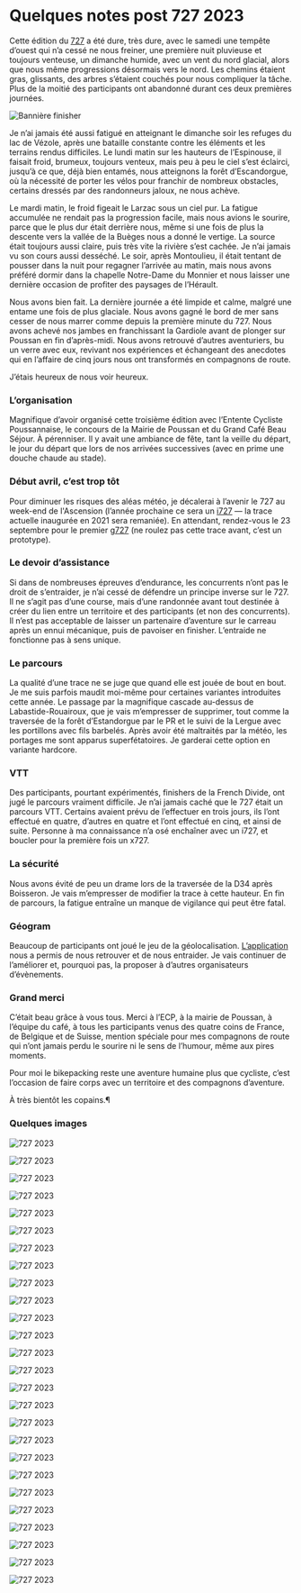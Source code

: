# Quelques notes post 727 2023

Cette édition du [727](https://tcrouzet.com/727tour) a été dure, très dure, avec le samedi une tempête d’ouest qui n’a cessé ne nous freiner, une première nuit pluvieuse et toujours venteuse, un dimanche humide, avec un vent du nord glacial, alors que nous même progressions désormais vers le nord. Les chemins étaient gras, glissants, des arbres s’étaient couchés pour nous compliquer la tâche. Plus de la moitié des participants ont abandonné durant ces deux premières journées.<span id="more-64848"></span>

![Bannière finisher](https://tcrouzet.com/images_tc/2023/04/poussan-banner.jpg)

Je n’ai jamais été aussi fatigué en atteignant le dimanche soir les refuges du lac de Vézole, après une bataille constante contre les éléments et les terrains rendus difficiles. Le lundi matin sur les hauteurs de l’Espinouse, il faisait froid, brumeux, toujours venteux, mais peu à peu le ciel s’est éclairci, jusqu’à ce que, déjà bien entamés, nous atteignons la forêt d’Escandorgue, où la nécessité de porter les vélos pour franchir de nombreux obstacles, certains dressés par des randonneurs jaloux, ne nous achève.

Le mardi matin, le froid figeait le Larzac sous un ciel pur. La fatigue accumulée ne rendait pas la progression facile, mais nous avions le sourire, parce que le plus dur était derrière nous, même si une fois de plus la descente vers la vallée de la Buèges nous a donné le vertige. La source était toujours aussi claire, puis très vite la rivière s’est cachée. Je n’ai jamais vu son cours aussi desséché. Le soir, après Montoulieu, il était tentant de pousser dans la nuit pour regagner l’arrivée au matin, mais nous avons préféré dormir dans la chapelle Notre-Dame du Monnier et nous laisser une dernière occasion de profiter des paysages de l’Hérault.

Nous avons bien fait. La dernière journée a été limpide et calme, malgré une entame une fois de plus glaciale. Nous avons gagné le bord de mer sans cesser de nous marrer comme depuis la première minute du 727. Nous avons achevé nos jambes en franchissant la Gardiole avant de plonger sur Poussan en fin d’après-midi. Nous avons retrouvé d’autres aventuriers, bu un verre avec eux, revivant nos expériences et échangeant des anecdotes qui en l’affaire de cinq jours nous ont transformés en compagnons de route.

J’étais heureux de nous voir heureux.

### L’organisation

Magnifique d’avoir organisé cette troisième édition avec l’Entente Cycliste Poussannaise, le concours de la Mairie de Poussan et du Grand Café Beau Séjour. À pérenniser. Il y avait une ambiance de fête, tant la veille du départ, le jour du départ que lors de nos arrivées successives (avec en prime une douche chaude au stade).

### Début avril, c’est trop tôt

Pour diminuer les risques des aléas météo, je décalerai à l’avenir le 727 au week-end de l'Ascension (l’année prochaine ce sera un [i727](https://tcrouzet.com/i727) — la trace actuelle inaugurée en 2021 sera remaniée). En attendant, rendez-vous le 23 septembre pour le premier [g727](https://tcrouzet.com/g727/) (ne roulez pas cette trace avant, c’est un prototype).

### Le devoir d’assistance

Si dans de nombreuses épreuves d’endurance, les concurrents n’ont pas le droit de s’entraider, je n’ai cessé de défendre un principe inverse sur le 727. Il ne s’agit pas d’une course, mais d’une randonnée avant tout destinée à créer du lien entre un territoire et des participants (et non des concurrents). Il n’est pas acceptable de laisser un partenaire d’aventure sur le carreau après un ennui mécanique, puis de pavoiser en finisher. L’entraide ne fonctionne pas à sens unique.

### Le parcours

La qualité d’une trace ne se juge que quand elle est jouée de bout en bout. Je me suis parfois maudit moi-même pour certaines variantes introduites cette année. Le passage par la magnifique cascade au-dessus de Labastide-Rouairoux, que je vais m’empresser de supprimer, tout comme la traversée de la forêt d’Estandorgue par le PR et le suivi de la Lergue avec les portillons avec fils barbelés. Après avoir été maltraités par la météo, les portages me sont apparus superfétatoires. Je garderai cette option en variante hardcore.

### VTT

Des participants, pourtant expérimentés, finishers de la French Divide, ont jugé le parcours vraiment difficile. Je n’ai jamais caché que le 727 était un parcours VTT. Certains avaient prévu de l’effectuer en trois jours, ils l’ont effectué en quatre, d’autres en quatre et l’ont effectué en cinq, et ainsi de suite. Personne à ma connaissance n’a osé enchaîner avec un i727, et boucler pour la première fois un x727.

### La sécurité

Nous avons évité de peu un drame lors de la traversée de la D34 après Boisseron. Je vais m’empresser de modifier la trace à cette hauteur. En fin de parcours, la fatigue entraîne un manque de vigilance qui peut être fatal.

### Géogram

Beaucoup de participants ont joué le jeu de la géolocalisation. [L’application](https://geogram.tcrouzet.com/) nous a permis de nous retrouver et de nous entraider. Je vais continuer de l’améliorer et, pourquoi pas, la proposer à d’autres organisateurs d’évènements.

### Grand merci

C’était beau grâce à vous tous. Merci à l’ECP, à la mairie de Poussan, à l’équipe du café, à tous les participants venus des quatre coins de France, de Belgique et de Suisse, mention spéciale pour mes compagnons de route qui n’ont jamais perdu le sourire ni le sens de l’humour, même aux pires moments.

Pour moi le bikepacking reste une aventure humaine plus que cycliste, c’est l’occasion de faire corps avec un territoire et des compagnons d’aventure.

À très bientôt les copains.¶

### Quelques images

![727 2023](https://tcrouzet.com/images_tc/2023/04/IMG_1588.jpeg)

![727 2023](https://tcrouzet.com/images_tc/2023/04/IMG_1593.jpeg)

![727 2023](https://tcrouzet.com/images_tc/2023/04/IMG_1602.jpeg)

![727 2023](https://tcrouzet.com/images_tc/2023/04/IMG_1603.jpeg)

![727 2023](https://tcrouzet.com/images_tc/2023/04/IMG_1605.jpeg)

![727 2023](https://tcrouzet.com/images_tc/2023/04/IMG_1609.jpeg)

![727 2023](https://tcrouzet.com/images_tc/2023/04/IMG_1611.jpeg)

![727 2023](https://tcrouzet.com/images_tc/2023/04/IMG_1615.jpeg)

![727 2023](https://tcrouzet.com/images_tc/2023/04/IMG_1621.jpeg)

![727 2023](https://tcrouzet.com/images_tc/2023/04/IMG_1630.jpeg)

![727 2023](https://tcrouzet.com/images_tc/2023/04/IMG_1634.jpeg)

![727 2023](https://tcrouzet.com/images_tc/2023/04/IMG_1638.jpeg)

![727 2023](https://tcrouzet.com/images_tc/2023/04/IMG_1643.jpeg)

![727 2023](https://tcrouzet.com/images_tc/2023/04/IMG_1647.jpeg)

![727 2023](https://tcrouzet.com/images_tc/2023/04/IMG_1648.jpeg)

![727 2023](https://tcrouzet.com/images_tc/2023/04/IMG_1650.jpeg)

![727 2023](https://tcrouzet.com/images_tc/2023/04/IMG_1652.jpeg)

![727 2023](https://tcrouzet.com/images_tc/2023/04/IMG_1657.jpeg)

![727 2023](https://tcrouzet.com/images_tc/2023/04/IMG_1658.jpeg)

![727 2023](https://tcrouzet.com/images_tc/2023/04/IMG_1662.jpeg)

![727 2023](https://tcrouzet.com/images_tc/2023/04/IMG_1664.jpeg)

![727 2023](https://tcrouzet.com/images_tc/2023/04/IMG_1666.jpeg)

![727 2023](https://tcrouzet.com/images_tc/2023/04/IMG_1673.jpeg)

![727 2023](https://tcrouzet.com/images_tc/2023/04/IMG_1677.jpeg)

![727 2023](https://tcrouzet.com/images_tc/2023/04/IMG_1679.jpeg)

![727 2023](https://tcrouzet.com/images_tc/2023/04/IMG_1681.jpeg)